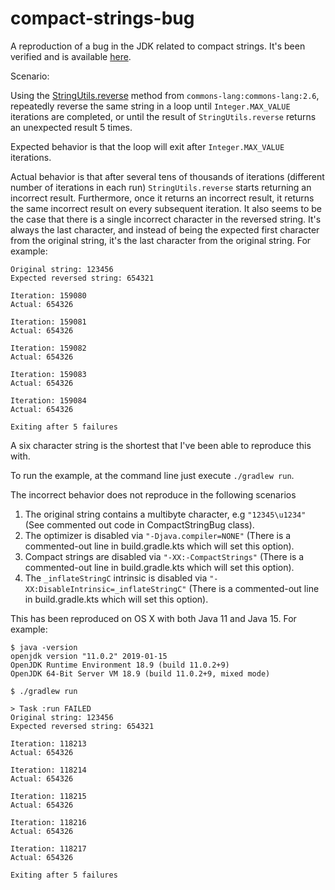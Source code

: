 # compact-strings-bug

A reproduction of a bug in the JDK related to compact strings. It's been verified and is available [here](https://bugs.java.com/bugdatabase/view_bug.do?bug_id=JDK-8262739).
                                                   
Scenario:

Using the [StringUtils.reverse](https://github.com/apache/commons-lang/blob/LANG_2_6/src/main/java/org/apache/commons/lang/StringUtils.java) method from `commons-lang:commons-lang:2.6`, repeatedly reverse the same string
in a loop until `Integer.MAX_VALUE` iterations are completed, or until the result of `StringUtils.reverse` returns
an unexpected result 5 times.

Expected behavior is that the loop will exit after `Integer.MAX_VALUE` iterations.

Actual behavior is that after several tens of thousands of iterations (different number of iterations in each run)
`StringUtils.reverse` starts returning an incorrect result.  Furthermore, once it returns an incorrect result, it
returns the same incorrect result on every subsequent iteration.  It also seems to be the case that there is a single
incorrect character in the reversed string.  It's always the last character, and instead of being the expected first 
character from the original string, it's the last character from the original string.  For example:

```
Original string: 123456
Expected reversed string: 654321

Iteration: 159080
Actual: 654326

Iteration: 159081
Actual: 654326

Iteration: 159082
Actual: 654326

Iteration: 159083
Actual: 654326

Iteration: 159084
Actual: 654326

Exiting after 5 failures
```

A six character string is the shortest that I've been able to reproduce this with.                 

To run the example, at the command line just execute `./gradlew run`.

The incorrect behavior does not reproduce in the following scenarios

1. The original string contains a multibyte character, e.g `"12345\u1234"` 
   (See commented out code in CompactStringBug class).
2. The optimizer is disabled via `"-Djava.compiler=NONE"` 
   (There is a commented-out line in build.gradle.kts which will set this option).
3. Compact strings are disabled via `"-XX:-CompactStrings"`
   (There is a commented-out line in build.gradle.kts which will set this option).
4. The `_inflateStringC` intrinsic is disabled via `"-XX:DisableIntrinsic=_inflateStringC"` 
   (There is a commented-out line in build.gradle.kts which will set this option).
                                                                                   
This has been reproduced on OS X with both Java 11 and Java 15.  For example:

```
$ java -version
openjdk version "11.0.2" 2019-01-15
OpenJDK Runtime Environment 18.9 (build 11.0.2+9)
OpenJDK 64-Bit Server VM 18.9 (build 11.0.2+9, mixed mode)

$ ./gradlew run

> Task :run FAILED
Original string: 123456
Expected reversed string: 654321

Iteration: 118213
Actual: 654326

Iteration: 118214
Actual: 654326

Iteration: 118215
Actual: 654326

Iteration: 118216
Actual: 654326

Iteration: 118217
Actual: 654326

Exiting after 5 failures

```

   
